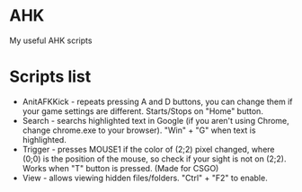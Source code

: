 # AHK
My useful AHK scripts

# Scripts list
- AnitAFKKick - repeats pressing A and D buttons, you can change them if your game settings are different. Starts/Stops on "Home" button.
- Search - searchs highlighted text in Google (if you aren't using Chrome, change сhrome.exe to your browser). "Win" + "G" when text is highlighted.
- Trigger - presses MOUSE1 if the color of (2;2) pixel changed, where (0;0) is the position of the mouse, so check if your sight is not on (2;2). Works when "T" button is pressed. (Made for CSGO)
- View - allows viewing hidden files/folders. "Ctrl" + "F2" to enable.
